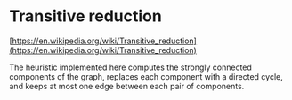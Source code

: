 # Transitive reduction

[https://en.wikipedia.org/wiki/Transitive_reduction](https://en.wikipedia.org/wiki/Transitive_reduction)

The heuristic implemented here computes the strongly connected components of the graph, replaces each component with a directed cycle, and keeps at most one edge between each pair of components.
